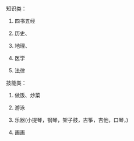 知识类：

1. 四书五经  

2. 历史、

3. 地理、

4. 医学

5. 法律


技能类：

1. 做饭、炒菜

2. 游泳

3. 乐器\(小提琴，钢琴，架子鼓，古筝，吉他，口琴，\)

4. 画画




